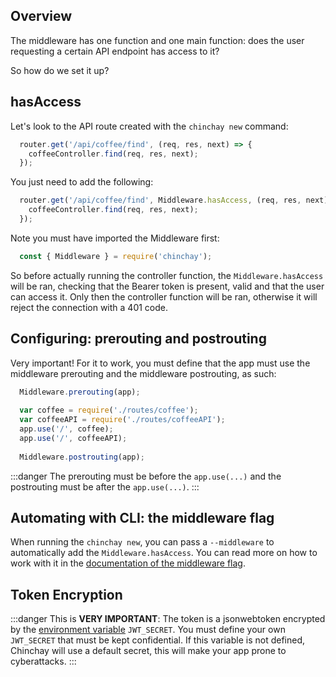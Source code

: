 ## Overview

The middleware has one function and one main function: does the user requesting a certain API endpoint has access to it?

So how do we set it up?

## hasAccess

Let's look to the API route created with the `chinchay new` command:

```javascript
  router.get('/api/coffee/find', (req, res, next) => {
    coffeeController.find(req, res, next);
  });
```

You just need to add the following:

```javascript
  router.get('/api/coffee/find', Middleware.hasAccess, (req, res, next) => {
    coffeeController.find(req, res, next);
  });
```

Note you must have imported the Middleware first:

```javascript
  const { Middleware } = require('chinchay');
```

So before actually running the controller function, the `Middleware.hasAccess` will be ran, checking that the Bearer token is present, valid and that the user can access it. Only then the controller function will be ran, otherwise it will reject the connection with a 401 code. 

## Configuring: prerouting and postrouting

Very important! For it to work, you must define that the app must use the middleware prerouting and the middleware postrouting, as such:


```javascript
  Middleware.prerouting(app);
  
  var coffee = require('./routes/coffee');
  var coffeeAPI = require('./routes/coffeeAPI');
  app.use('/', coffee);
  app.use('/', coffeeAPI);
  
  Middleware.postrouting(app);
```

:::danger
The prerouting must be before the `app.use(...)` and the postrouting must be after the `app.use(...)`. 
:::

## Automating with CLI: the middleware flag


When running the `chinchay new`, you can pass a `--middleware` to automatically add the `Middleware.hasAccess`. You can read more on how to work with it in the [documentation of the middleware flag](../docs/cli.html#the-middleware-flag).

## Token Encryption

:::danger
This is **VERY IMPORTANT**: The token is a jsonwebtoken encrypted by the [environment variable](https://en.wikipedia.org/wiki/Environment_variable) `JWT_SECRET`. You must define your own `JWT_SECRET` that must be kept confidential. If this variable is not defined, Chinchay will use a default secret, this will make your app prone to cyberattacks. 
:::


